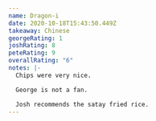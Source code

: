 ```yaml
---
name: Dragon-i
date: 2020-10-18T15:43:50.449Z
takeaway: Chinese
georgeRating: 1
joshRating: 8
peteRating: 9
overallRating: "6"
notes: |-
  C﻿hips were very nice.

  G﻿eorge is not a fan.

  J﻿osh recommends the satay fried rice.
---
```

